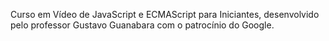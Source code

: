 Curso em Vídeo de JavaScript e ECMAScript para Iniciantes, desenvolvido pelo professor Gustavo Guanabara com o patrocínio do Google.

